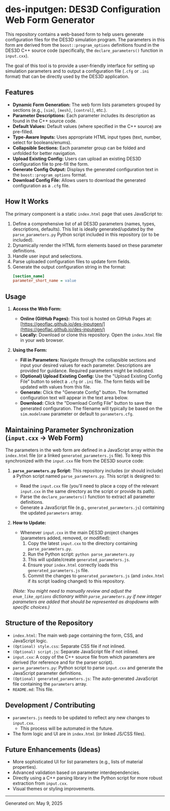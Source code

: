 # des-inputgen: DES3D Configuration Web Form Generator

This repository contains a web-based form to help users generate configuration files for the DES3D simulation program. The parameters in this form are derived from the `boost::program_options` definitions found in the DES3D C++ source code (specifically, the `declare_parameters()` function in `input.cxx`).

The goal of this tool is to provide a user-friendly interface for setting up simulation parameters and to output a configuration file (`.cfg` or `.ini` format) that can be directly used by the DES3D application.

## Features

* **Dynamic Form Generation:** The web form lists parameters grouped by sections (e.g., `[sim]`, `[mesh]`, `[control]`, etc.).
* **Parameter Descriptions:** Each parameter includes its description as found in the C++ source code.
* **Default Values:** Default values (where specified in the C++ source) are pre-filled.
* **Type-Aware Inputs:** Uses appropriate HTML input types (text, number, select for booleans/enums).
* **Collapsible Sections:** Each parameter group can be folded and unfolded for better navigation.
* **Upload Existing Config:** Users can upload an existing DES3D configuration file to pre-fill the form.
* **Generate Config Output:** Displays the generated configuration text in the `boost::program_options` format.
* **Download Config File:** Allows users to download the generated configuration as a `.cfg` file.

## How It Works

The primary component is a static `index.html` page that uses JavaScript to:
1.  Define a comprehensive list of all DES3D parameters (names, types, descriptions, defaults). This list is ideally generated/updated by the `parse_parameters.py` Python script included in this repository (or to be included).
2.  Dynamically render the HTML form elements based on these parameter definitions.
3.  Handle user input and selections.
4.  Parse uploaded configuration files to update form fields.
5.  Generate the output configuration string in the format:
    ```ini
    [section_name]
    parameter_short_name = value
    ```

## Usage

1.  **Access the Web Form:**
    * **Online (GitHub Pages):** This tool is hosted on GitHub Pages at: [https://geoflac.github.io/des-inputgen/](https://geoflac.github.io/des-inputgen/)
    * **Locally:** Download or clone this repository. Open the `index.html` file in your web browser.

2.  **Using the Form:**
    * **Fill in Parameters:** Navigate through the collapsible sections and input your desired values for each parameter. Descriptions are provided for guidance. Required parameters might be indicated.
    * **(Optional) Upload Existing Config:** Use the "Upload Existing Config File" button to select a `.cfg` or `.ini` file. The form fields will be updated with values from this file.
    * **Generate:** Click the "Generate Config" button. The formatted configuration text will appear in the text area below.
    * **Download:** Click the "Download Config File" button to save the generated configuration. The filename will typically be based on the `sim.modelname` parameter or default to `parameters.cfg`.

## Maintaining Parameter Synchronization (`input.cxx` -> Web Form)

The parameters in the web form are defined in a JavaScript array within the `index.html` file (or a linked `generated_parameters.js` file). To keep this synchronized with the `input.cxx` file from the DES3D source code:

1.  **`parse_parameters.py` Script:**
    This repository includes (or should include) a Python script named `parse_parameters.py`. This script is designed to:
    * Read the `input.cxx` file (you'll need to place a copy of the relevant `input.cxx` in the same directory as the script or provide its path).
    * Parse the `declare_parameters()` function to extract all parameter definitions.
    * Generate a JavaScript file (e.g., `generated_parameters.js`) containing the updated `parameters` array.

2.  **How to Update:**
    * Whenever `input.cxx` in the main DES3D project changes (parameters added, removed, or modified):
        1.  Copy the latest `input.cxx` to the directory containing `parse_parameters.py`.
        2.  Run the Python script: `python parse_parameters.py`
        3.  This will update/create `generated_parameters.js`.
        4.  Ensure your `index.html` correctly loads this `generated_parameters.js` file.
        5.  Commit the changes to `generated_parameters.js` (and `index.html` if its script loading changed) to this repository.

    *(Note: You might need to manually review and adjust the `enum_like_options` dictionary within `parse_parameters.py` if new integer parameters are added that should be represented as dropdowns with specific choices.)*

## Structure of the Repository

* `index.html`: The main web page containing the form, CSS, and JavaScript logic.
* `(Optional) style.css`: Separate CSS file if not inlined.
* `(Optional) script.js`: Separate JavaScript file if not inlined.
* `input.cxx`: A copy of the C++ source file from which parameters are derived (for reference and for the parser script).
* `parse_parameters.py`: Python script to parse `input.cxx` and generate the JavaScript parameter definitions.
* `(Optional) generated_parameters.js`: The auto-generated JavaScript file containing the `parameters` array.
* `README.md`: This file.

## Development / Contributing

* `parameters.js` needs to be updated to reflect any new changes to `input.cxx`.
  * This process will be automated in the future.
* The form logic and UI are in `index.html` (or linked JS/CSS files).

## Future Enhancements (Ideas)

* More sophisticated UI for list parameters (e.g., lists of material properties).
* Advanced validation based on parameter interdependencies.
* Directly using a C++ parsing library in the Python script for more robust extraction from `input.cxx`.
* Visual themes or styling improvements.

---

Generated on: May 9, 2025
